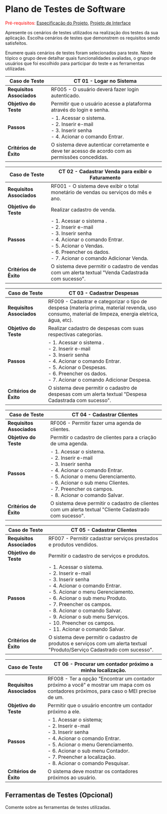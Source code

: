 # Plano de Testes de Software

<span style="color:red">Pré-requisitos: <a href="2-Especificação do Projeto.md"> Especificação do Projeto</a></span>, <a href="3-Projeto de Interface.md"> Projeto de Interface</a>

Apresente os cenários de testes utilizados na realização dos testes da sua aplicação. Escolha cenários de testes que demonstrem os requisitos sendo satisfeitos.

Enumere quais cenários de testes foram selecionados para teste. Neste tópico o grupo deve detalhar quais funcionalidades avaliadas, o grupo de usuários que foi escolhido para participar do teste e as ferramentas utilizadas.

| **Caso de Teste** | CT 01 - Logar no Sistema |
|------------------ | ------------------------ |
| **Requisitos Associados** | RF005 - O usuário deverá fazer login autenticado. |
| **Objetivo do Teste** | Permitir que o usuário acesse a plataforma através do login e senha. |
| **Passos** | - 1. Acessar o sistema. <br> - 2. Inserir e-mail <br> - 3. Inserir senha <br> - 4. Acionar o comando Entrar. |
| **Critérios de Êxito** | O sistema deve autenticar corretamente e deve ter acesso de acordo com as permissões concedidas. |

| **Caso de Teste** | CT 02 - Cadastrar Venda para exibir o Faturamento |
|------------------ | ------------------------ |
| **Requisitos Associados** | RF001 - O sistema deve exibir o total monetário de vendas ou serviços do mês e ano. |
| **Objetivo do Teste** | Realizar cadastro de venda. |
| **Passos** | - 1.	Acessar o sistema . <br> - 2. Inserir e-mail <br> - 3. Inserir senha <br> - 4. Acionar o comando Entrar. <br> - 5. Acionar o Vendas. <br> - 6.  Preencher os dados. <br> - 7. Acionar o comando Adicionar Venda. |
| **Critérios de Êxito** | O sistema deve permitir o cadastro de vendas com um alerta textual "Venda Cadastrada com sucesso". |

| **Caso de Teste** | CT 03 - Cadastrar Despesas |
|------------------ | ------------------------ |
| **Requisitos Associados** | RF009 - Cadastrar e categorizar o tipo de despesa (materia prima, material revenda, uso consumo, material de limpeza, energia eletrica, água, etc). |
| **Objetivo do Teste** | Realizar cadastro de despesas com suas respectivas categorias. |
| **Passos** | - 1.	Acessar o sistema . <br> - 2. Inserir e-mail <br> - 3. Inserir senha <br> - 4. Acionar o comando Entrar. <br> - 5. Acionar o Despesas. <br> - 6. Preencher os dados. <br> - 7. Acionar o comando Adicionar Despesa. |
| **Critérios de Êxito** | O sistema deve permitir o cadastro de despesas com um alerta textual "Despesa Cadastrada com sucesso". |

| **Caso de Teste** | CT 04 - Cadastrar Clientes |
|------------------ | ------------------------ |
| **Requisitos Associados** | RF006 - Permitir fazer uma agenda de clientes. |
| **Objetivo do Teste** | Permitir o cadastro de clientes para a criação de uma agenda. |
| **Passos** | - 1.	Acessar o sistema. <br> - 2. Inserir e-mail <br> - 3. Inserir senha <br> - 4. Acionar o comando Entrar. <br> - 5. Acionar o menu Gerenciamento. <br> - 6. Acionar o sub menu Clientes. <br> - 7. Preencher os campos. <br> - 8. Acionar o comando Salvar.|
| **Critérios de Êxito** | O sistema deve permitir o cadastro de clientes com um alerta textual "Cliente Cadastrado com sucesso". |

| **Caso de Teste** | CT 05 - Cadastrar Clientes |
|------------------ | ------------------------ |
| **Requisitos Associados** | RF007 - Permitir cadastrar serviços prestados e produtos vendidos. |
| **Objetivo do Teste** | Permitir o cadastro de serviços e produtos. |
| **Passos** | - 1.	Acessar o sistema. <br> - 2. Inserir e-mail <br> - 3. Inserir senha <br> - 4. Acionar o comando Entrar. <br> - 5. Acionar o menu Gerenciamento. <br> - 6. Acionar o sub menu Produto. <br> - 7. Preencher os campos. <br> - 8. Acionar o comando Salvar. <br> - 9. Acionar o sub menu Serviços. <br> - 10. Preencher os campos. <br> - 11. Acionar o comando Salvar.|
| **Critérios de Êxito** | O sistema deve permitir o cadastro de produtos e serviços com um alerta textual "Produto/Serviço Cadastrado com sucesso". |

| **Caso de Teste** | CT 06 - Procurar um contador próximo a minha localização. |
|------------------ | ------------------------ |
| **Requisitos Associados** | RF008 - Ter a opção "Encontrar um contador próximo a você" e mostrar um mapa com os contadores próximos, para caso o MEI precise de um. |
| **Objetivo do Teste** | Permitir que o usuário encontre um contador próximo a ele. |
| **Passos** | - 1.	Acessar o sistema; <br> - 2. Inserir e-mail <br> - 3. Inserir senha <br> - 4. Acionar o comando Entrar. <br> - 5. Acionar o menu Gerenciamento. <br> - 6. Acionar o sub menu Contador. <br> - 7. Preencher a localização. <br> - 8. Acionar o comando Pesquisar. |
| **Critérios de Êxito** | O sistema deve mostrar os contadores próximos ao usuário. |
 
## Ferramentas de Testes (Opcional)

Comente sobre as ferramentas de testes utilizadas.
 

